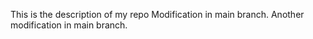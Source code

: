 This is the description of my repo
Modification in main branch.
Another modification in main branch.
